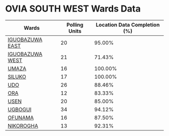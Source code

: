 
# OVIA SOUTH WEST Wards Data

| Wards | Polling Units | Location Data Completion (%) |
| ---- | ----- | ------- |
| [IGUOBAZUWA EAST](./wards/2756-iguobazuwa-east) | 20 | 95.00% |
| [IGUOBAZUWA WEST](./wards/2757-iguobazuwa-west) | 21 | 71.43% |
| [UMAZA](./wards/2758-umaza) | 16 | 100.00% |
| [SILUKO](./wards/2759-siluko) | 17 | 100.00% |
| [UDO](./wards/2760-udo) | 26 | 88.46% |
| [ORA](./wards/2761-ora) | 12 | 83.33% |
| [USEN](./wards/2762-usen) | 20 | 85.00% |
| [UGBOGUI](./wards/2763-ugbogui) | 34 | 94.12% |
| [OFUNAMA](./wards/2764-ofunama) | 16 | 87.50% |
| [NIKOROGHA](./wards/2765-nikorogha) | 13 | 92.31% |




